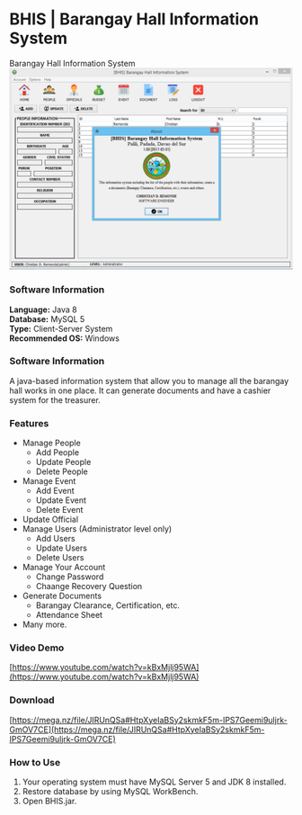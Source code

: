 # BHIS | Barangay Hall Information System

Barangay Hall Information System
![BHIS UI](https://github.com/xtiandr97/Misc/blob/master/img/xdr-00002.png)

### Software Information  
**Language:** Java 8  
**Database:** MySQL 5  
**Type:** Client-Server System  
**Recommended OS:** Windows  

### Software Information  
A java-based information system that allow you to manage all the barangay hall works in one place. It can generate documents and have a cashier system for the treasurer.

### Features
* Manage People
  * Add People
  * Update People
  * Delete People
* Manage Event
  * Add Event
  * Update Event
  * Delete Event
* Update Official
* Manage Users (Administrator level only)
  * Add Users
  * Update Users
  * Delete Users
* Manage Your Account
  * Change Password
  * Chaange Recovery Question
* Generate Documents
  * Barangay Clearance, Certification, etc.
  * Attendance Sheet
* Many more.

### Video Demo
[https://www.youtube.com/watch?v=kBxMjlj95WA](https://www.youtube.com/watch?v=kBxMjlj95WA)
### Download
[https://mega.nz/file/JIRUnQSa#HtpXyeIaBSy2skmkF5m-IPS7Geemi9uljrk-GmOV7CE](https://mega.nz/file/JIRUnQSa#HtpXyeIaBSy2skmkF5m-IPS7Geemi9uljrk-GmOV7CE)
### How to Use
1. Your operating system must have MySQL Server 5 and JDK 8 installed. 
2. Restore database by using MySQL WorkBench.
3. Open BHIS.jar.




